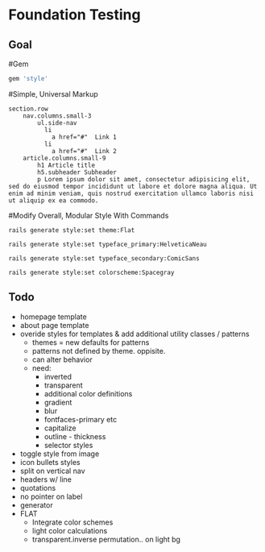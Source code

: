 Foundation Testing
==================

Goal
----

#Gem
```ruby
gem 'style'
```

#Simple, Universal Markup
```slim
section.row
	nav.columns.small-3
		ul.side-nav
		  li
		    a href="#"  Link 1
		  li
		    a href="#"  Link 2
	article.columns.small-9
		h1 Article title
		h5.subheader Subheader
		p Lorem ipsum dolor sit amet, consectetur adipisicing elit, sed do eiusmod tempor incididunt ut labore et dolore magna aliqua. Ut enim ad minim veniam, quis nostrud exercitation ullamco laboris nisi ut aliquip ex ea commodo.
```

#Modify Overall, Modular Style With Commands
```console
rails generate style:set theme:Flat
```

```console
rails generate style:set typeface_primary:HelveticaNeau
```

```console
rails generate style:set typeface_secondary:ComicSans
```

```console
rails generate style:set colorscheme:Spacegray
```


Todo
----

* homepage template
* about page template
* overide styles for templates & add additional utility classes / patterns
	* themes = new defaults for patterns
	* patterns not defined by theme. oppisite.
	* can alter behavior
	* need:
		* inverted
		* transparent
		* additional color definitions
		* gradient
		* blur
		* fontfaces-primary etc
		* capitalize
		* outline - thickness
		* selector styles
* toggle style from image
* icon bullets styles
* split on vertical nav
* headers w/ line
* quotations
* no pointer on label
* generator
* FLAT
	* Integrate color schemes
	* light color calculations
	* transparent.inverse permutation.. on light bg
